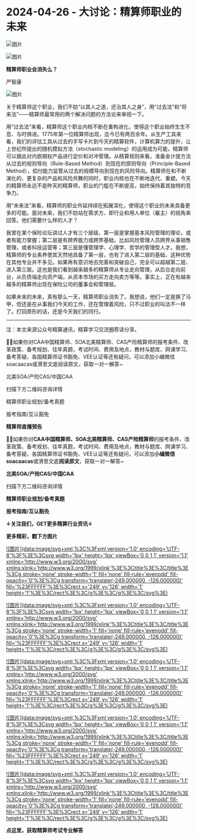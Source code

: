 # 2024-04-26 - 大讨论：精算师职业的未来

![图片](https://mmbiz.qpic.cn/mmbiz_jpg/mK3FpI9af4kg4PH3You8v1p2s4zAl35ZxNnxg0MdNmVTvH2IJcatox7FnBcNAnYE4JN8ZPBDeK1yLvRwqaptmA/640?wx_fmt=jpeg&wxfrom=5&wx_lazy=1&wx_co=1&tp=webp)

![图片](https://mmbiz.qpic.cn/mmbiz_gif/mK3FpI9af4kg4PH3You8v1p2s4zAl35ZQkpnCFrL4sxibTsCHduia44N0WRpw0ibe62rGfxowYB0ZzQROPDAlhh3Q/640?wx_fmt=gif&wxfrom=5&wx_lazy=1&tp=webp)

**精算师职业会消失么？**

严智康

![图片](https://mmbiz.qpic.cn/mmbiz_png/1jGmmhMxibX4ib1icxoPgIU4oQuFb2XUX8X7icNwrQO3Pfx1jibGDOL49icibM1I5WMqhaoQcoM5iaaXFFzXfIrpftFsjw/640?wx_fmt=other&wxfrom=5&wx_lazy=1&wx_co=1&tp=webp)

关于精算师这个职业，我们不妨“以其人之道，还治其人之身”，用“过去法”和“将来法”——精算师最常用的两个解决问题的方法论来审视一下。

用“过去法”来看，精算师这个职业内核不断在重构进化，使得这个职业始终生生不息、与时俱进。1775年第一位精算师出现，迄今已有两百余年。从生产工具来看，我们的评估工具从过去的手写卡片到今天的精算软件，计算机算力的提升，让上世纪所提出的随机模拟方法（stochastic modeling）的运用成为可能，精算师可以据此对内嵌期权产品进行定价和对冲管理。从精算规则来看，准备金计提方法从过去的规则导向（Rule-Based Method）到现在的原则导向（Principle-Based Method），偿付能力监管从过去的规模导向到现在的风险导向。精算师在和不断演化的、更复杂的产品和风险共舞的同时，职业内核也在不断地迭代、重塑。今天的精算师永远不是昨天的精算师，职业的门槛在不断提高，始终保持着其独特的竞争力。

用“未来法”来看，精算师的职业外延持续在拓展深化，使得这个职业的未来具备更多的可能。面对未来，我们不妨站在需求方、即行业和用人单位（雇主）的视角来回答。他们需要什么样的人才？

我曾在某个保险论坛讲过人才有三个层级，第一层是掌握基本风险管理的理论，或者有能力掌握；第二层是有跨界能力或跨界基础，比如风险管理人员跨界从事销售管理，或者科技运营等；第三层是懂管理学、心理学、哲学的管理型人才。我想，精算师的专业素养使其天然地具备了第一层，也有了进入第二层的基础，这种优势在其他专业并不多见。如果再有意识地去完善和突破自己，完全可以超越第二层、进入第三层。这也是我们看到越来越多的精算师从专业走向管理，从后台走向前台，从负债端走向资产端，从资本市场的买方走向卖方等等。事实上，正在有越来越多的精算师出现在保险公司的董事会和管理层。

如果未来的未来，真有那么一天，精算师职业消失了。我想说，他们一定是换了马甲，但还是在从事我们今天的工作，还在管理着风险，只不过职业的叫法不一样了。打回原形的话，还是今天我们的同行。

--------------------------

注：本文来源公众号精算通讯，精算学习交流圈荐读分享。

💁‍♀️如果你对CAA中国精算师、SOA北美精算师、CAS产险精算师的报考条件、改革政策、备考规划、往年真题，考试时间、费用及地点，教材与题库、网课学习、备考答疑、各国精算师证书豁免、VEE认证等还有疑问，可以添加小编微信soacaacas或滑至文底阅读原文，获取一对一解答~

北美SOA/产险CAS/中国CAA

扫描下方二维码咨询详情


精算师职业规划/备考真题

报考指南/互认豁免

**精算师直播预告**

**💁‍♀️**如果你对**CAA中国精算师、SOA北美精算师、CAS产险精算师**的报考条件、改革政策、备考规划、往年真题，考试时间、费用及地点，教材与题库、网课学习、备考答疑、各国精算师证书豁免、VEE认证等还有疑问，可以添加**小编微信soacaacas**或滑至文底**阅读原文**，获取一对一解答~

**北美SOA/产险CAS/中国CAA**

扫描下方二维码咨询详情


**精算师职业规划/备考真题**

**报考指南/互认豁免**

**↓关注我们，GET更多精算行业资讯↓**



**更多精彩，戳下方图片**


[![图片](data:image/svg+xml,%3C%3Fxml version='1.0' encoding='UTF-8'%3F%3E%3Csvg width='1px' height='1px' viewBox='0 0 1 1' version='1.1' xmlns='http://www.w3.org/2000/svg' xmlns:xlink='http://www.w3.org/1999/xlink'%3E%3Ctitle%3E%3C/title%3E%3Cg stroke='none' stroke-width='1' fill='none' fill-rule='evenodd' fill-opacity='0'%3E%3Cg transform='translate(-249.000000, -126.000000)' fill='%23FFFFFF'%3E%3Crect x='249' y='126' width='1' height='1'%3E%3C/rect%3E%3C/g%3E%3C/g%3E%3C/svg%3E)](http://mp.weixin.qq.com/s?__biz=Mzg5ODgxNDE0NQ==&mid=2247496095&idx=1&sn=1652ad043d7583602c430bfc3007aac3&chksm=c05e6831f729e127b771f250531ddbc5e5fa382e199b4a6f49c73a6c8a3b21102ab8fe3e879f&scene=21#wechat_redirect)

[![图片](data:image/svg+xml,%3C%3Fxml version='1.0' encoding='UTF-8'%3F%3E%3Csvg width='1px' height='1px' viewBox='0 0 1 1' version='1.1' xmlns='http://www.w3.org/2000/svg' xmlns:xlink='http://www.w3.org/1999/xlink'%3E%3Ctitle%3E%3C/title%3E%3Cg stroke='none' stroke-width='1' fill='none' fill-rule='evenodd' fill-opacity='0'%3E%3Cg transform='translate(-249.000000, -126.000000)' fill='%23FFFFFF'%3E%3Crect x='249' y='126' width='1' height='1'%3E%3C/rect%3E%3C/g%3E%3C/g%3E%3C/svg%3E)](http://mp.weixin.qq.com/s?__biz=Mzg5ODgxNDE0NQ==&mid=2247493501&idx=1&sn=7620e474746373a659fe5ef89fbb7cd2&chksm=c05e7ed3f729f7c511ae682b3857e983df48e50f8605ed66cb2ef2297a4871ede24978a97033&scene=21#wechat_redirect)

[![图片](data:image/svg+xml,%3C%3Fxml version='1.0' encoding='UTF-8'%3F%3E%3Csvg width='1px' height='1px' viewBox='0 0 1 1' version='1.1' xmlns='http://www.w3.org/2000/svg' xmlns:xlink='http://www.w3.org/1999/xlink'%3E%3Ctitle%3E%3C/title%3E%3Cg stroke='none' stroke-width='1' fill='none' fill-rule='evenodd' fill-opacity='0'%3E%3Cg transform='translate(-249.000000, -126.000000)' fill='%23FFFFFF'%3E%3Crect x='249' y='126' width='1' height='1'%3E%3C/rect%3E%3C/g%3E%3C/g%3E%3C/svg%3E)](http://mp.weixin.qq.com/s?__biz=Mzg5ODgxNDE0NQ==&mid=2247485880&idx=1&sn=0ba2bf0e4451dec32a929e06b118121c&chksm=c05d9016f72a1900fe9894195b322250dec7c7456ca30c5cce94ae6819d30bc65094e2e2719d&scene=21#wechat_redirect)

[![图片](data:image/svg+xml,%3C%3Fxml version='1.0' encoding='UTF-8'%3F%3E%3Csvg width='1px' height='1px' viewBox='0 0 1 1' version='1.1' xmlns='http://www.w3.org/2000/svg' xmlns:xlink='http://www.w3.org/1999/xlink'%3E%3Ctitle%3E%3C/title%3E%3Cg stroke='none' stroke-width='1' fill='none' fill-rule='evenodd' fill-opacity='0'%3E%3Cg transform='translate(-249.000000, -126.000000)' fill='%23FFFFFF'%3E%3Crect x='249' y='126' width='1' height='1'%3E%3C/rect%3E%3C/g%3E%3C/g%3E%3C/svg%3E)](http://mp.weixin.qq.com/s?__biz=Mzg5ODgxNDE0NQ==&mid=2247483716&idx=1&sn=e1df2885756e4f4a72d0567ffa4690bb&chksm=c05d98eaf72a11fca6a29c8eb62754a0b92898373d1de868332308fafe026d4c456fc0f4653f&scene=21#wechat_redirect)

[![图片](data:image/svg+xml,%3C%3Fxml version='1.0' encoding='UTF-8'%3F%3E%3Csvg width='1px' height='1px' viewBox='0 0 1 1' version='1.1' xmlns='http://www.w3.org/2000/svg' xmlns:xlink='http://www.w3.org/1999/xlink'%3E%3Ctitle%3E%3C/title%3E%3Cg stroke='none' stroke-width='1' fill='none' fill-rule='evenodd' fill-opacity='0'%3E%3Cg transform='translate(-249.000000, -126.000000)' fill='%23FFFFFF'%3E%3Crect x='249' y='126' width='1' height='1'%3E%3C/rect%3E%3C/g%3E%3C/g%3E%3C/svg%3E)](http://mp.weixin.qq.com/s?__biz=Mzg5ODgxNDE0NQ==&mid=2247484305&idx=1&sn=faae400b6a109a99b390d9cf3b2e4c29&chksm=c05d9a3ff72a1329c36d211fdd502501b728c1692d079cf95ee41fd0269002f7c72cffff1ad0&scene=21#wechat_redirect)




**点这里，获取精算师考试专业解答**
